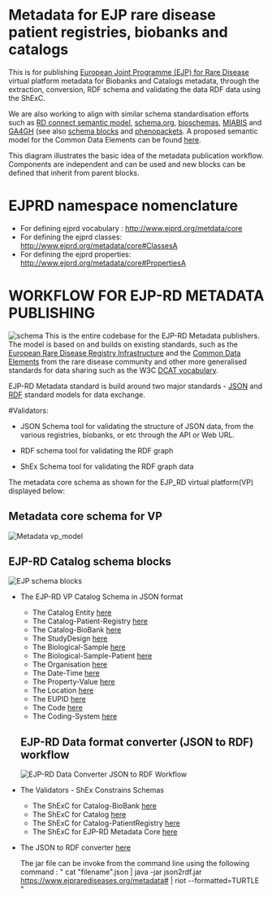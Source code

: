 # Metadata for EJP rare disease patient registries, biobanks and catalogs

This is for publishing [European Joint Programme (EJP) for Rare Disease](http://www.ejprarediseases.org) virtual platform metadata for Biobanks and Catalogs metadata, through the  extraction, conversion, RDF schema and validating the data RDF data using the ShExC.

 We are also working to align with similar schema standardisation efforts such as [RD connect semantic model](https://github.com/LUMC-BioSemantics/Rare-Disease-Semantic-Model), [schema.org](https://schema.org), [bioschemas](https://bioschemas.org), [MIABIS](https://github.com/MIABIS/miabis/wiki) and [GA4GH](https://www.ga4gh.org) (see also [schema blocks](https://schemablocks.org) and [phenopackets](http://phenopackets.org). A proposed semantic model for the Common Data Elements can be found [here](https://github.com/LUMC-BioSemantics/ERN-common-data-elements).

This diagram illustrates the basic idea of the metadata publication workflow. Components are independent and can be used and new blocks can be defined that inherit from parent blocks.

# EJPRD namespace nomenclature

* For defining ejprd vocabulary : http://www.ejprd.org/metdata/core
* For defining the ejprd classes: http://www.ejprd.org/metadata/core#ClassesA
* For defining the ejprd properties: http://www.ejprd.org/metadata/core#PropertiesA


# WORKFLOW FOR EJP-RD METADATA PUBLISHING
![schema](https://github.com/S2Ola/ejprd-metadata-model/blob/master/images/EJP-RD-Metadata.png)
This is the entire codebase for the EJP-RD Metadata publishers. The model is based on and builds on existing standards, such as the [European Rare Disease Registry Infrastructure](https://eu-rd-platform.jrc.ec.europa.eu) and the [Common Data Elements](http://www.erare.eu/sites/default/files/SetCommonData-EU%20RD%20Platform_CDS%20_final.pdf) from the rare disease community and other more generalised standards for data sharing such as the W3C [DCAT vocabulary](https://www.w3.org/TR/vocab-dcat/).

EJP-RD Metadata standard is build around two major standards - [JSON](https://json-schema.org/) and [RDF](https://www.w3.org/RDF/) standard models for data exchange.

#Validators:
 * JSON Schema tool for validating the structure of JSON data, from the various registries, biobanks, or etc through the API or Web URL.

 * RDF schema tool for validating the RDF graph

 * ShEx Schema tool for validating the RDF graph data

The metadata core schema as shown for the EJP_RD virtual platform(VP) displayed below:
##  Metadata core schema for VP
![Metadata vp_model](https://github.com/S2Ola/ejprd-metadata-model/blob/master/images/vp_model.gif)

##  EJP-RD Catalog schema blocks
![EJP schema blocks](https://github.com/S2Ola/ejprd-metadata-model/blob/master/images/ejprdSchemaBlocks.png)


* The EJP-RD VP Catalog Schema in JSON format
  * The Catalog Entity [here](https://github.com/S2Ola/ejprd-metadata-model/blob/master/json_files/catalog.json)
  * The Catalog-Patient-Registry [here](https://github.com/S2Ola/ejprd-metadata-model/blob/master/json_files/catalog-patientregistry.json)
  * The Catalog-BioBank [here](https://github.com/S2Ola/ejprd-metadata-model/blob/master/json_files/catalog-biobank.json)
  * The StudyDesign [here](https://github.com/S2Ola/ejprd-metadata-model/blob/master/json_files/studydesign.json)
  * The Biological-Sample [here](https://github.com/S2Ola/ejprd-metadata-model/blob/master/json_files/BiologicalSample.json)
  * The Biological-Sample-Patient [here](https://github.com/S2Ola/ejprd-metadata-model/blob/master/json_files/bioslogicalSamplePatient.json)
  * The Organisation [here](https://github.com/S2Ola/ejprd-metadata-model/blob/master/json_files/organisation.json)
  * The Date-Time [here](https://github.com/S2Ola/ejprd-metadata-model/blob/master/json_files/datetime.json)
  * The Property-Value [here](https://github.com/S2Ola/ejprd-metadata-model/blob/master/json_files/propertyvalue.json)
  * The Location [here](https://github.com/S2Ola/ejprd-metadata-model/blob/master/json_files/location.json)
  * The EUPID [here](https://github.com/S2Ola/ejprd-metadata-model/blob/master/json_files/eupid.json)
  * The Code [here](https://github.com/S2Ola/ejprd-metadata-model/blob/master/json_files/code.json)
  * The Coding-System [here](https://github.com/S2Ola/ejprd-metadata-model/blob/master/json_files/codingSystem.json)

  ##  EJP-RD Data format converter (JSON to RDF) workflow
  ![EJP-RD Data Converter JSON to RDF Workflow ](https://github.com/S2Ola/ejprd-metadata-model/blob/master/images/JSON2RDFWRKFLOW.jpg)

* The Validators - ShEx Constrains Schemas
  * The ShExC for Catalog-BioBank [here](https://github.com/S2Ola/ejprd-metadata-model/blob/master/shex_schema/ShExJ/Catalog-BioBank-shape)
  * The ShExC for Catalog [here](https://github.com/S2Ola/ejprd-metadata-model/blob/master/shex_schema/ShExJ/catalog_shape)
  * The ShExC for Catalog-PatientRegistry [here](https://github.com/S2Ola/ejprd-metadata-model/blob/master/shex_schema/ShExJ/catalog-patient-registryshape)
  * The ShExC for EJP-RD Metadata Core [here](https://github.com/S2Ola/ejprd-metadata-model/blob/master/shex_schema/ShExJ/ejprd-metadata-shape)

* The JSON to RDF converter [here](https://github.com/S2Ola/ejprd-metadata-model/tree/master/JSON2RDF)

  The jar file can be invoke from the command line using the following command :
  " cat "filename".json | java -jar json2rdf.jar https://www.ejprarediseases.org/metadata# | riot --formatted=TURTLE "
